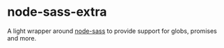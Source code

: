 # node-sass-extra

A light wrapper around [node-sass](https://github.com/sass/node-sass) to provide support for globs, promises and more.

